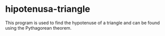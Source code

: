 # hipotenusa-triangle
This program is used to find the hypotenuse of a triangle and can be found using the Pythagorean theorem.

